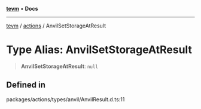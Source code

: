 [**tevm**](../../README.md) • **Docs**

***

[tevm](../../modules.md) / [actions](../README.md) / AnvilSetStorageAtResult

# Type Alias: AnvilSetStorageAtResult

> **AnvilSetStorageAtResult**: `null`

## Defined in

packages/actions/types/anvil/AnvilResult.d.ts:11
